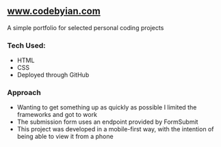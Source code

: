## www.codebyian.com
A simple portfolio for selected personal coding projects

### Tech Used:
- HTML
- CSS
- Deployed through GitHub

### Approach
- Wanting to get something up as quickly as possible I limited the frameworks and got to work
- The submission form uses an endpoint provided by FormSubmit
- This project was developed in a mobile-first way, with the intention of being able to view it from a phone


